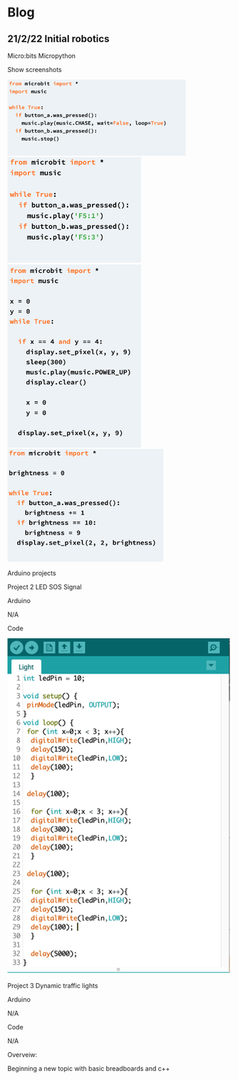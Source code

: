 # Blog 
## 21/2/22 Initial robotics


Micro:bits
Micropython

Show screenshots

<img src="Microbits_code1.png" alt="Show screenshots" width="400"/>

<img src="Microbits_code2.png" alt="Show screenshots" width="300"/>

<img src="Microbits_code3.png" alt="Show screenshots" width="300"/>

<img src="Microbits_code4.png" alt="Show screenshots" width="350"/>

Arduino projects 

Project 2
LED SOS Signal

Arduino

N/A

Code
 
 ![Show screenshots](./Codescreenshot1.png "San Juan Mountains")

Project 3
Dynamic traffic lights

Arduino

N/A

Code

N/A

Overveiw:

Beginning a new topic with basic breadboards and c++
